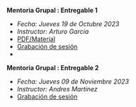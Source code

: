 **Mentoria Grupal : Entregable 1**
- *Fecha: Jueves 19 de Octubre 2023*
- *Instructor: Arturo Garcia*
- [PDF/Material](https://github.com/wizelineacademy/DSA-Carrix-SecureCoding-2023/files/13048589/Analisis.Estatico.Buenas.Practicas.pdf)
- [Grabación de sesión](https://youtu.be/JIsGI8z82-s)
- 
**Mentoria Grupal : Entregable 2**
- *Fecha: Jueves 09 de Noviembre 2023*
- *Instructor: Andres Martinez*
- [Grabación de sesión](https://youtu.be/llYD7B7yBYY)
